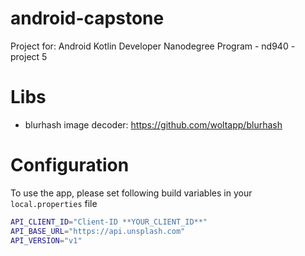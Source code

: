 # android-capstone
Project for: Android Kotlin Developer Nanodegree Program - nd940 - project 5

# Libs
* blurhash image decoder: https://github.com/woltapp/blurhash

# Configuration
To use the app, please set following build variables in your `local.properties` file
```bash
API_CLIENT_ID="Client-ID **YOUR_CLIENT_ID**"
API_BASE_URL="https://api.unsplash.com"
API_VERSION="v1"
```

